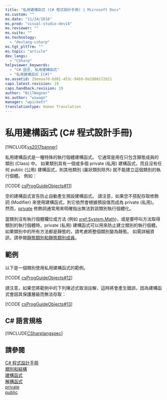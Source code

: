 ```yaml
---
title: "私用建構函式 (C# 程式設計手冊) | Microsoft Docs"
ms.custom: ""
ms.date: "11/24/2016"
ms.prod: "visual-studio-dev14"
ms.reviewer: ""
ms.suite: ""
ms.technology: 
  - "devlang-csharp"
ms.tgt_pltfrm: ""
ms.topic: "article"
dev_langs: 
  - "CSharp"
helpviewer_keywords: 
  - "C# 語言, 私用建構函式"
  - "私用建構函式 [C#]"
ms.assetid: 29eeaa7d-8d81-453c-94b9-0e2800172621
caps.latest.revision: 19
caps.handback.revision: 19
author: "BillWagner"
ms.author: "wiwagn"
manager: "wpickett"
translationtype: Human Translation
---
```

# 私用建構函式 (C# 程式設計手冊)
[!INCLUDE[vs2017banner](../../../csharp/includes/vs2017banner.md)]

私用建構函式是一種特殊的執行個體建構函式。  它通常是用在只包含靜態成員的類別 \(Class\) 中。  如果類別具有一個或多個 private \(私用\) 建構函式，而且沒有任何 public \(公用\) 建構函式，則其他類別 \(巢狀類別除外\) 就不能建立這個類別的執行個體。  例如：  
  
 [!CODE [csProgGuideObjects#11](../CodeSnippet/VS_Snippets_VBCSharp/csProgGuideObjects#11)]  
  
 空的建構函式宣告防止自動產生預設建構函式。  請注意，如果您不搭配存取修飾詞 \(Modifier\) 來使用建構函式，則它依然會根據預設值而成為 private \(私用\)。  然而，[private](../../../csharp/language-reference/keywords/private.md) 修飾詞通常用來明確指出無法對該類別執行個體化。  
  
 當類別沒有執行個體欄位或方法 \(例如 <xref:System.Math>\)，或是要呼叫方法取得類別的執行個體時，private \(私用\) 建構函式可以用來防止建立類別的執行個體。  如果類別中的所有方法都是靜態的，請考慮將整個類別變為靜態。  如需詳細資訊，請參閱[靜態類別和靜態類別成員](../../../csharp/programming-guide/classes-and-structs/static-classes-and-static-class-members.md)。  
  
## 範例  
 以下是一個類別使用私用建構函式的範例。  
  
 [!CODE [csProgGuideObjects#12](../CodeSnippet/VS_Snippets_VBCSharp/csProgGuideObjects#12)]  
  
 請注意，如果您將範例中的下列陳述式取消註解，這時將會產生錯誤，因為建構函式會因其保護層級而無法存取：  
  
 [!CODE [csProgGuideObjects#13](../CodeSnippet/VS_Snippets_VBCSharp/csProgGuideObjects#13)]  
  
## C\# 語言規格  
 [!INCLUDE[CSharplangspec](../../../csharp/language-reference/keywords/includes/csharplangspec_md.md)]  
  
## 請參閱  
 [C\# 程式設計手冊](../../../csharp/programming-guide/index.md)   
 [類別和結構](../../../csharp/programming-guide/classes-and-structs/index.md)   
 [建構函式](../../../csharp/programming-guide/classes-and-structs/constructors.md)   
 [解構函式](../../../csharp/programming-guide/classes-and-structs/destructors.md)   
 [private](../../../csharp/language-reference/keywords/private.md)   
 [public](../../../csharp/language-reference/keywords/public.md)